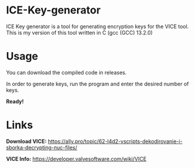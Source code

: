 # ICE-Key-generator

ICE Key generator is a tool for generating encryption keys for the VICE tool.
This is my version of this tool written in C (gcc (GCC) 13.2.0)

# Usage

You can download the compiled code in releases.

In order to generate keys, run the program and enter the desired number of keys.

**Ready!**

# Links

**Download VICE:** https://ally.pro/topic/62-l4d2-vscripts-dekodirovanie-i-sborka-decrypting-nuc-files/

**VICE Info:** https://developer.valvesoftware.com/wiki/VICE
